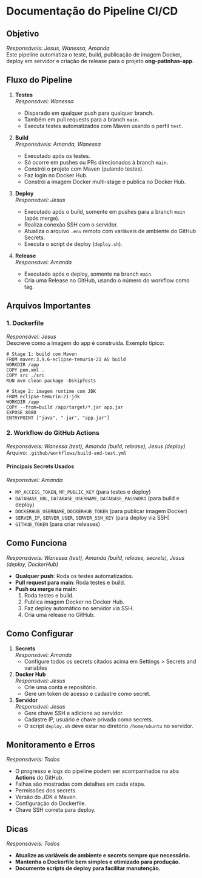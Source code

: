 # Documentação do Pipeline CI/CD

## Objetivo  
*Responsáveis: Jesus, Wanessa, Amanda*  
Este pipeline automatiza o teste, build, publicação de imagem Docker, deploy em servidor e criação de release para o projeto **ong-patinhas-app**.

## Fluxo do Pipeline

1. **Testes**  
   *Responsável: Wanessa*  
   - Disparado em qualquer push para qualquer branch.
   - Também em pull requests para a branch `main`.
   - Executa testes automatizados com Maven usando o perfil `test`.

2. **Build**  
   *Responsáveis: Amanda, Wanessa*  
   - Executado após os testes.
   - Só ocorre em pushes ou PRs direcionados à branch `main`.
   - Constrói o projeto com Maven (pulando testes).
   - Faz login no Docker Hub.
   - Constrói a imagem Docker multi-stage e publica no Docker Hub.

3. **Deploy**  
   *Responsável: Jesus*  
   - Executado após o build, somente em pushes para a branch `main` (após merge).
   - Realiza conexão SSH com o servidor.
   - Atualiza o arquivo `.env` remoto com variáveis de ambiente do GitHub Secrets.
   - Executa o script de deploy (`deploy.sh`).

4. **Release**  
   *Responsável: Amanda*  
   - Executado após o deploy, somente na branch `main`.
   - Cria uma Release no GitHub, usando o número do workflow como tag.

## Arquivos Importantes

### 1. **Dockerfile**  
*Responsável: Jesus*  
Descreve como a imagem do app é construída. Exemplo típico:

```
# Stage 1: build com Maven
FROM maven:3.9.6-eclipse-temurin-21 AS build
WORKDIR /app
COPY pom.xml .
COPY src ./src
RUN mvn clean package -DskipTests

# Stage 2: imagem runtime com JDK
FROM eclipse-temurin:21-jdk
WORKDIR /app
COPY --from=build /app/target/*.jar app.jar
EXPOSE 8080
ENTRYPOINT ["java", "-jar", "app.jar"]
```

### 2. **Workflow do GitHub Actions**  
*Responsáveis: Wanessa (test), Amanda (build, release), Jesus (deploy)*  
Arquivo: `.github/workflows/build-and-test.yml`

#### Principais Secrets Usados  
*Responsável: Amanda*  
- `MP_ACCESS_TOKEN`, `MP_PUBLIC_KEY` (para testes e deploy)
- `DATABASE_URL`, `DATABASE_USERNAME`, `DATABASE_PASSWORD` (para build e deploy)
- `DOCKERHUB_USERNAME`, `DOCKERHUB_TOKEN` (para publicar imagem Docker)
- `SERVER_IP`, `SERVER_USER`, `SERVER_SSH_KEY` (para deploy via SSH)
- `GITHUB_TOKEN` (para criar releases)

## Como Funciona

*Responsáveis: Wanessa (test), Amanda (build, release, secrets), Jesus (deploy, DockerHub)*

- **Qualquer push**: Roda os testes automatizados.
- **Pull request para main**: Roda testes e build.
- **Push ou merge na main**:
  1. Roda testes e build.
  2. Publica imagem Docker no Docker Hub.
  3. Faz deploy automático no servidor via SSH.
  4. Cria uma release no GitHub.

## Como Configurar

1. **Secrets**  
   *Responsável: Amanda*  
   - Configure todos os secrets citados acima em Settings > Secrets and variables
2. **Docker Hub**  
   *Responsável: Jesus*  
   - Crie uma conta e repositório.
   - Gere um token de acesso e cadastre como secret.
3. **Servidor**  
   *Responsável: Jesus*  
   - Gere chave SSH e adicione ao servidor.
   - Cadastre IP, usuário e chave privada como secrets.
   - O script `deploy.sh` deve estar no diretório `/home/ubuntu` no servidor.

## Monitoramento e Erros

*Responsáveis: Todos*  
- O progresso e logs do pipeline podem ser acompanhados na aba **Actions** do GitHub.
- Falhas são mostradas com detalhes em cada etapa.
- Permissões dos secrets.
- Versão do JDK e Maven.
- Configuração do Dockerfile.
- Chave SSH correta para deploy.

## Dicas

*Responsáveis: Todos*  
- **Atualize as variáveis de ambiente e secrets sempre que necessário.**
- **Mantenha o Dockerfile bem simples e otimizado para produção.**
- **Documente scripts de deploy para facilitar manutenção.**
